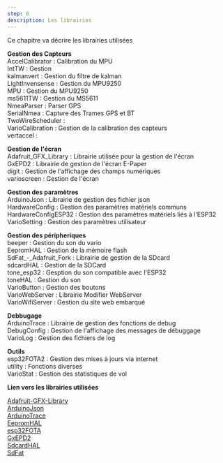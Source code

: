 ```yaml
---
step: 6
description: Les librairies
---
```


Ce chapitre va décrire les librairies utilisées

**Gestion des Capteurs**      
AccelCalibrator :         Calibration du MPU     
IntTW :                   Gestion    
kalmanvert :              Gestion du filtre de kalman    
LightInvensense :         Gestion du MPU9250    
MPU :                     Gestion du MPU9250   
ms5611TW :                Gestion du MS5611    
NmeaParser :              Parser GPS    
SerialNmea :              Capture des Trames GPS et BT  
TwoWireScheduler :       
VarioCalibration :        Gestion de la calibration des capteurs   
vertaccel :       
    
**Gestion de l'écran**      
Adafruit_GFX_Library :    Librairie utilisée pour la gestion de l'écran      
GxEPD2 :									Librairie de gestion de l'écran E-Paper  
digit :                   Gestion de l'affichage des champs numériques  
varioscreen :             Gestion de l'écran                
  
**Gestion des paramètres**      
ArduinoJson :             Librairie de gestion des fichier json     
HardwareConfig :	        Gestion des paramètres matériels communs           
HardwareConfigESP32 :	    Gestion des paramètres matériels liés à l'ESP32          
VarioSetting :            Gestion des paramètres utilisateur          
 
**Gestion des péripheriques**    
beeper :                  Gestion du son du vario     
EepromHAL	:							  Gestion de la mémoire flash    
SdFat_-_Adafruit_Fork :   Librairie de gestion de la SDcard    
sdcardHAL :								Gestion de la SDCard     
tone_esp32 :              Gesption du son compatible avec l'ESP32        
toneHAL :                 Gestion du son   
VarioButton :             Gestion des boutons       
VarioWebServer :          Librairie Modifier WebServer      
VarioWifiServer :         Gestion du site web embarqué             
 
**Debbugage**      
ArduinoTrace :            Librairie de gestion des fonctions de debug          
DebugConfig :	            Gestion de l'affichage des messages de débuggage  
VarioLog :                Gestion des fichiers de log        

**Outils**      
esp32FOTA2 :              Gestion des mises à jours via internet    
utility :                 Fonctions diverses     
VarioStat :               Gestion des statistiques de vol        

**Lien vers les librairies utilisées**     

[Adafruit-GFX-Library](https://github.com/adafruit/Adafruit-GFX-Library/)            
[ArduinoJson](https://github.com/bblanchon/ArduinoJson)      
[ArduinoTrace](https://github.com/bblanchon/ArduinoTrace)       
[EepromHAL](https://github.com/jpg63/EepromHAL)      
[esp32FOTA](https://github.com/chrisjoyce911/esp32FOTA)        
[GxEPD2](https://github.com/ZinggJM/GxEPD2)       
[SdcardHAL](https://github.com/jpg63/SdcardHAL)          
[SdFat](https://github.com/adafruit/SdFat)       
  
